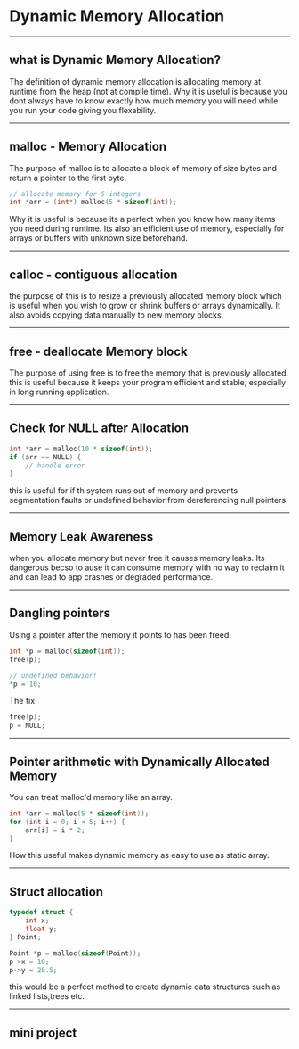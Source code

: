 # Dynamic Memory Allocation

---

## what is Dynamic Memory Allocation?
The definition of dynamic memory allocation is allocating memory at runtime from the heap (not at compile time).
Why it is useful is because you dont always have to know exactly how much memory you will need while you run your code giving you flexability.

---

## malloc - Memory Allocation
The purpose of malloc is to allocate a block of memory of size bytes and return a pointer to the first byte.
```c
// allocate memory for 5 integers
int *arr = (int*) malloc(5 * sizeof(int));  
```
Why it is useful is because its a perfect when you know how many items you need during runtime.
Its also an efficient use of memory, especially for arrays or buffers with unknown size beforehand.

---

## calloc - contiguous allocation
the purpose of this is to resize a previously allocated memory block which is useful when you wish to grow or shrink buffers or arrays dynamically.
It also avoids copying data manually to new memory blocks.

---

## free - deallocate Memory block
The purpose of using free is to free the memory that is previously allocated.
this is useful because it keeps your program efficient and stable, especially in long running application.

---

## Check for NULL after Allocation
```c
int *arr = malloc(10 * sizeof(int));
if (arr == NULL) {
    // handle error
}
```
this is useful for if th system runs out of memory and prevents segmentation faults or undefined behavior from dereferencing null pointers.

---

## Memory Leak Awareness
when you allocate memory but never free it causes memory leaks.
Its dangerous becso to ause it can consume memory with no way to reclaim it and can lead to app crashes or degraded performance.

---

## Dangling pointers
Using a pointer after the memory it points to has been freed.
```c
int *p = malloc(sizeof(int));
free(p);

// undefined behavior!
*p = 10;  
```
The fix:
```c
free(p);
p = NULL;
```

---

## Pointer arithmetic with Dynamically Allocated Memory
You can treat malloc'd memory like an array.
```c
int *arr = malloc(5 * sizeof(int));
for (int i = 0; i < 5; i++) {
    arr[i] = i * 2;
}
```
How this useful makes dynamic memory as easy to use as static array.

---

## Struct allocation
```c
typedef struct {
    int x;
    float y;
} Point;

Point *p = malloc(sizeof(Point));
p->x = 10;
p->y = 20.5;
```
this would be a perfect method to create dynamic data structures such as linked lists,trees etc.

---

## mini project
